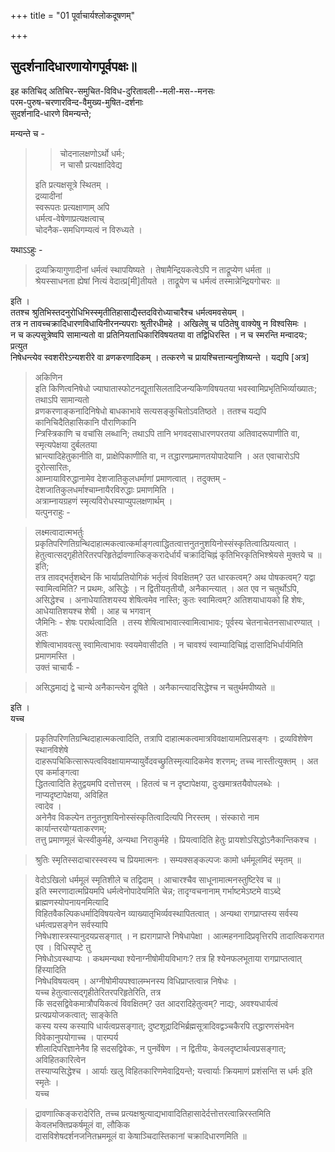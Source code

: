 +++
title = "01 पूर्वाचार्यश्लोकदूषणम्"

+++
## सुदर्शनादिधारणायोगपूर्वपक्षः॥


इह कतिचिद् अतिचिर-समुचित-विविध-दुरितावली--मली-मस--मनसः  
परम-पुरुष-चरणारविन्द-वैमुख्य-मुषित-दर्शनाः  
सुदर्शनादि-धारणे विमन्यन्ते;

मन्यन्ते च -

>> चोदनालक्षणोऽर्थो धर्मः;  
> न चासौ प्रत्यक्षादिवेद्य  
> 
> इति प्रत्यक्षसूत्रे स्थितम् ।  
> द्रव्यादीनां  
> स्वरूपतः प्रत्यक्षाणाम् अपि  
> धर्मत्व-वेषेणाप्रत्यक्षत्वाच्  
> चोदनैक-समधिगम्यत्वं न विरुध्यते ।

यथाऽऽहुः -

> द्रव्यक्रियागुणादीनां धर्मत्वं स्थापयिष्यते । तेषामैन्द्रियकत्वेऽपि न ताद्रूप्येण धर्मता ॥  
श्रेयस्साधनता ह्येषां नित्यं वेदात्प्र[मी]तीयते । ताद्रूयेण च धर्मत्वं तस्मान्नेन्द्रियगोचरः ॥ 

इति ।  
ततश्च श्रुतिभिस्तदनुरोधिभिस्स्मृतीतिहासाद्यैस्तदविरोध्याचारैश्च धर्मत्वमवसेयम् ।  
तत्र न तावच्चक्रादिधारणविधायिनीरनन्यपराः श्रुतीरधीमहे । अखिलेषु च पठितेषु वाक्येषु न विश्वसिमः ।  
न च कल्पसूत्रेष्वपि सामान्यतो वा प्रतिनियताधिकारिविषयतया वा तद्विधिरस्ति । न च स्मरन्ति मन्वादयः; प्रत्युत  
निषेधन्त्येव स्वशरीरेऽन्यशरीरे वा व्रणकरणादिकम् । तत्करणे च प्रायश्चित्तान्यनुशिष्यन्ते । यद्यपि [अत्र] 
> अकिणिन  
इति किणित्वनिषेधो ज्याघातास्फोटनद्यूतासिलतादिजन्यकिणविषयतया भवस्वामिप्रभृतिभिर्व्याख्यातः; तथाऽपि सामान्यतो  
व्रणकरणाङ्कनादिनिषेधो बाधकाभावे सत्यसङ्कुचितोऽवतिष्ठते । ततश्च यद्यपि कानिचिदैतिहासिकानि पौराणिकानि  
न्त्रिस्त्रिकाणि च वचांसि लब्धानि; तथाऽपि तानि भगवदसाधारणपरतया अतिवादरूपाणीति वा, स्मृत्यपेक्षया दुर्बलतया  
भ्रान्त्यादिहेतुकानीति वा, प्राक्षेपिकाणीति वा, न तद्धारणप्रमाणतयोपादेयानि । अत एवाचारोऽपि दूरोत्सारितः,  
आम्नायाविरुद्धानामेव देशजातिकुलधर्माणां प्रमाणत्वात् । तदुक्तम् - 
> देशजातिकुलधर्माश्चाम्नायैरविरुद्धाः प्रमाणमिति ।  
अत्राम्नायग्रहणं स्मृत्यविरोधस्याप्युपलक्षणार्थम् ।  
यत्पुनराहुः -  

> लक्ष्मत्वादात्मभर्तुः प्रकृतिपरिणतिग्रन्थिदाहात्मकत्वात्कर्माङ्गत्वाद्धितत्वात्तनुतनुशयिनोस्संस्कृतित्वात्प्रियत्वात् ।  
हेतुत्वात्सद्गृहीतेरितरपरिहृतेर्द्रावणात्किङ्करादेर्धार्यं चक्रादिचिह्नं कृतिभिरकृतिभिश्श्रेयसे मुक्तये च ॥  
इति;  
तत्र तावद्भर्तृशब्देन किं भार्याप्रतियोगिकं भर्तृत्वं विवक्षितम्? उत धारकत्वम्? अथ पोषकत्वम्? यद्वा स्वामित्वमिति? न प्रथमः, असिद्धेः । न द्वितीयतृतीयौ, अनैकान्त्यात् । अत एव न चतुर्थोऽपि, असिद्धेश्च । अनाधेयातिशयस्य शेषित्वमेव नास्ति; कुतः स्वामित्वम्? अतिशयाधायको हि शेषः, आधेयातिशयश्च शेषी । आह च भगवान्  
जैमिनिः - 
> शेषः परार्थत्वादिति । तस्य शेषित्वाभावात्स्वामित्वाभावः; पूर्वस्य चेतनाचेतनसाधारण्यात् । अतः  
शेषित्वाभाववत्सु स्वामित्वाभावः स्वयमेवासीदति । न चावश्यं स्वाम्यादिचिह्नं दासादिभिर्धार्यमिति प्रमाणमस्ति ।  
उक्तं चाचार्यैः -  

> असिद्धमाद्यं द्वे चान्ये अनैकान्त्येन दूषिते । अनैकान्त्यादसिद्धेश्च न चतुर्थमपीष्यते ॥

इति ।  
यच्च 
> प्रकृतिपरिणतिग्रन्थिदाहात्मकत्वादिति, तत्रापि दाहात्मकत्वमात्रविवक्षायामतिप्रसङ्गः । द्रव्यविशेषेण स्थानविशेषे  
दाहरूपचिकित्सारूपत्वविवक्षायामप्यायुर्वेदवच्छ्रुतिस्मृत्यादिकमेव शरणम्; तच्च नास्तीत्युक्तम् । अत एव 
> कर्माङ्गत्वा  
द्धितत्वादिति हेतुद्वयमपि दत्तोत्तरम् । हितत्वं च न दृष्टापेक्षया, दुःखमात्रतयैवोपलब्धेः । नाप्यदृष्टापेक्षया, अविहित  
त्वादेव ।  
अनेनैव विकल्पेन 
> तनुतनुशयिनोस्संस्कृतित्वादित्यपि निरस्तम् । संस्कारो नाम कार्यान्तरयोग्यताकरणम्;  
तत्तु प्रमाणमूलं चेत्स्वीकुर्महे, अन्यथा निराकुर्महे । 
> प्रियत्वादिति हेतुः प्रायशोऽसिद्धोऽनैकान्तिकश्च ।  

> श्रुतिः स्मृतिस्सदाचारस्स्वस्य च प्रियमात्मनः । सम्यक्सङ्कल्पजः कामो धर्ममूलमिदं स्मृतम् ॥  

> वेदोऽखिलो धर्ममूलं स्मृतिशीले च तद्विदाम् । आचारश्चैव साधूनामात्मनस्तुष्टिरेव च ॥  
इति स्मरणादात्मप्रियमपि धर्मत्वेनोपादेयमिति चेन्न; तादृग्वचनानाम् 
> गर्भाष्टमेऽष्टमे वाऽब्दे ब्राह्मणस्योपनायनमित्यादि  
विहितवैकल्पिकधर्मादिविषयत्वेन व्याख्यातृभिर्व्यवस्थापितत्वात् । अन्यथा रागप्राप्तस्य सर्वस्य धर्मत्वप्रसङ्गेन सर्वस्यापि  
निषेधशास्त्रस्यानुदयप्रसङ्गात् । न ह्यरागप्राप्ते निषेधापेक्षा । आत्महननादिप्रवृत्तिरपि तादात्विकरागत एव । विधिस्पृष्टे तु  
निषेधोऽवस्थाप्यः । कथमन्यथा श्येनाग्नीषोमीयविभागः? तत्र हि श्येनफलभूताया रागप्राप्तत्वात् 
> हिंस्यादिति  
निषेधविषयत्वम् । अग्नीषोमीयपश्वालम्भनस्य विधिप्राप्तत्वान्न निषेधः ।  
यच्च 
> हेतुत्वात्सद्गृहीतेरितरपरिहृतेरिति, तत्र  
किं सदसद्विवेकमात्रौपयिकत्वं विवक्षितम्? उत आदरादिहेतुत्वम्? नाद्यः, अवश्यधार्यत्वं प्रत्यप्रयोजकत्वात्; साङ्केति  
कस्य यस्य कस्यापि धार्यत्वप्रसङ्गात्; दुष्टशूद्रादिभिर्ब्रह्मसूत्रादिवद्वञ्चकैरपि तद्धारणसंभवेन विवेकानुपयोगाच्च । पारम्पर्य  
शीलादिपरिज्ञानेनैव हि सदसद्विवेकः, न पुनर्वेषेण । न द्वितीयः, केवलदृष्टार्थत्वप्रसङ्गात्; अविहितकारित्वेन  
तस्याप्यसिद्धेश्च । आर्याः खलु विहितकारिणमेवाद्रियन्ते; 
> यत्त्वार्याः क्रियमाणं प्रशंसन्ति स धर्मः इति स्मृतेः ।  
यच्च  

> द्रावणात्किङ्करादेरिति, तच्च प्रत्यक्षश्रुत्याद्यभावादितिहासादेर्दत्तोत्तरत्वान्निरस्तमिति केवलभक्तिप्रकर्षमूलं वा, लौकिक  
दासविशेषदर्शनजनितभ्रममूलं वा केषाञ्चिदास्तिकानां चक्रादिधारणमिति ॥